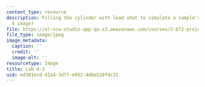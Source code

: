 ```yaml
---
content_type: resource
description: Filling the cylinder with lead shot to simulate a sample's weight. (Lab
  4 image)
file: https://ol-ocw-studio-app-qa.s3.amazonaws.com/courses/2-672-project-laboratory-spring-2009/ed301ecd41a43df7e9524d6a520fdc31_lab43.jpg
file_type: image/jpeg
image_metadata:
  caption: ''
  credit: ''
  image-alt: ''
resourcetype: Image
title: Lab 4-3
uid: ed301ecd-41a4-3df7-e952-4d6a520fdc31
---
```

